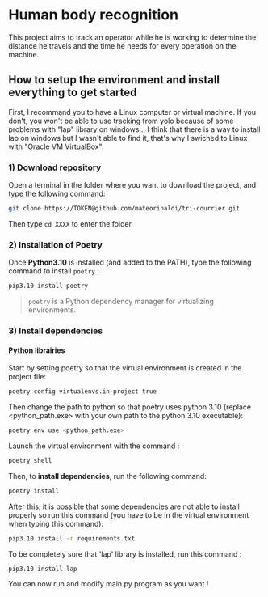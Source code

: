 # Human body recognition

This project aims to track an operator while he is working to determine the distance he travels and the time he needs for every operation on the machine.

## How to setup the environment and install everything to get started

First, I recommand you to have a Linux computer or virtual machine. If you don't, you won't be able to use tracking from yolo because of some problems with "lap" library on windows... I think that there is a way to install lap on windows but I wasn't able to find it, that's why I swiched to Linux with "Oracle VM VirtualBox".

### 1) Download repository 

Open a terminal in the folder where you want to download the project, and type the following command:

```bash
git clone https://TOKEN@github.com/mateorinaldi/tri-courrier.git
```

Then type `cd XXXX` to enter the folder.

### 2) Installation of Poetry

Once **Python3.10** is installed (and added to the PATH), type the following command to install `poetry` :
```bash
pip3.10 install poetry
```
> `poetry` is a Python dependency manager for virtualizing environments.

### 3) Install dependencies

#### Python librairies

Start by setting poetry so that the virtual environment is created in the project file:

```bash
poetry config virtualenvs.in-project true
```

Then change the path to python so that poetry uses python 3.10 (replace <python_path.exe> with your own path to the python 3.10 executable):

```bash
poetry env use <python_path.exe>
```

Launch the virtual environment with the command :

```bash
poetry shell
```

Then, to **install dependencies**, run the following command:

```bash
poetry install
```

After this, it is possible that some dependencies are not able to install properly so run this command (you have to be in the virtual environment when typing this command):

```bash
pip3.10 install -r requirements.txt
```

To be completely sure that 'lap' library is installed, run this command :

```bash
pip3.10 install lap
```

You can now run and modify main.py program as you want !

